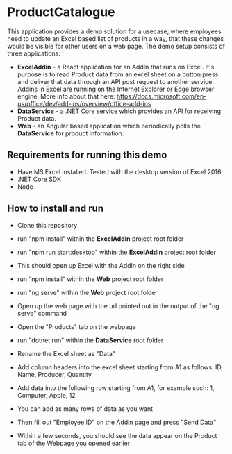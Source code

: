 # ProductCatalogue
This application provides a demo solution for a usecase, where employees need to update an Excel based list of products in a way, that these changes would be visible for other users on a web page.
The demo setup consists of three applications:
- **ExcelAddin** - a React application for an AddIn that runs on Excel. It's purpose is to read Product data from an excel sheet on a button press and deliver that data through an API post request to another service. Addins in Excel are running on the Internet Explorer or Edge browser engine. More info about that here: https://docs.microsoft.com/en-us/office/dev/add-ins/overview/office-add-ins
- **DataService** - a .NET Core service which provides an API for receiving Product data.
- **Web** - an Angular based application which periodically polls the **DataService** for product information.

## Requirements for running this demo
- Have MS Excel installed. Tested with the desktop version of Excel 2016.
- .NET Core SDK
- Node
## How to install and run
- Clone this repository
- run "npm install" within the **ExcelAddin** project root folder
- run "npm run start:desktop" within the **ExcelAddin** project root folder
- This should open up Excel with the AddIn on the right side


- run “npm install” within the **Web** project root folder
- run "ng serve" within the **Web** project root folder
- Open up the web page with the url pointed out in the output of the "ng serve" command
- Open the "Products" tab on the webpage


- run "dotnet run" within the **DataService** root folder


- Rename the Excel sheet as "Data"
- Add column headers into the excel sheet starting from A1 as follows: ID, Name, Producer, Quantity
- Add data into the following row starting from A1, for example such: 1, Computer, Apple, 12
- You can add as many rows of data as you want
- Then fill out "Employee ID" on the Addin page and press "Send Data"
- Within a few seconds, you should see the data appear on the Product tab of the Webpage you opened earlier
